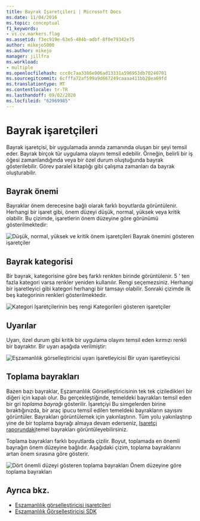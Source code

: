 ```yaml
---
title: Bayrak Işaretçileri | Microsoft Docs
ms.date: 11/04/2016
ms.topic: conceptual
f1_keywords:
- vs.cv.markers.flag
ms.assetid: f3ec919e-63e5-484b-adbf-8f0e79342e75
author: mikejo5000
ms.author: mikejo
manager: jillfra
ms.workload:
- multiple
ms.openlocfilehash: ccc0c7aa3386e906ad13331a596953db70240701
ms.sourcegitcommit: 6cfffa72af599a9d667249caaaa411bb28ea69fd
ms.translationtype: MT
ms.contentlocale: tr-TR
ms.lasthandoff: 09/02/2020
ms.locfileid: "62969985"
---
```

# <a name="flag-markers"></a>Bayrak işaretçileri
Bayrak işaretçisi, bir uygulamada anında zamanında oluşan bir şeyi temsil eder. Bayrak birçok tür uygulama olayını temsil edebilir. Örneğin, belirli bir iş öğesi zamanlandığında veya bir özel durum oluştuğunda bayrak gösterilebilir. Görev paralel kitaplığı gibi çalışma zamanları da bayrak oluşturabilir.

## <a name="flag-importance"></a>Bayrak önemi
 Bayraklar önem derecesine bağlı olarak farklı boyutlarda görüntülenir. Herhangi bir işaret gibi, önem düzeyi düşük, normal, yüksek veya kritik olabilir.  Bu çizimde, işaretlerin önem düzeyine göre görünümü gösterilmektedir:

 ![Düşük, normal, yüksek ve kritik önem işaretçileri](../profiling/media/cvmarkerimportance.png "Cvmarkerönem derecesi") Bayrak önemini gösteren işaretçiler

## <a name="flag-category"></a>Bayrak kategorisi
 Bir bayrak, kategorisine göre beş farklı renkten birinde görüntülenir. 5 ' ten fazla kategori varsa renkler yeniden kullanılır. Rengi seçemezsiniz. Herhangi bir işaretleyici gibi kategori herhangi bir tamsayı olabilir. Sonraki çizimde ilk beş kategorinin renkleri gösterilmektedir.

 ![Kategori Işaretçilerinin beş rengi](../profiling/media/cvmarkercategory.png "CVMarkerCategory") Kategorileri gösteren işaretçiler

## <a name="alerts"></a>Uyarılar
 Uyarı, özel durum gibi kritik bir uygulama olayını temsil eden kırmızı renkli bir bayraktır.  Bir uyarı aşağıda verilmiştir:

 ![Eşzamanlılık görselleştiricisi uyarı işaretleyicisi](../profiling/media/cvmarkeralert.png "CVMarkerAlert") Bir uyarı işaretleyicisi

## <a name="aggregation-flags"></a>Toplama bayrakları
 Bazen bazı bayraklar, Eşzamanlılık Görselleştiricisinin tek tek çiziledikleri bir diğeri için kapalı olur. Bu gerçekleştiğinde, temeldeki bayrakları temsil eden bir gri *toplama bayrağı* gösterilir. İşaretçiyi Bu simgelerden birine bıraktığınızda, bir araç ipucu temsil edilen temeldeki bayrakların sayısını görüntüler. Bayrakları görüntülemek için yakınlaştırın. Tüm yolu yakınlaştırıp yine de bir toplama bayrağı almaya devam ederseniz, [Işaretçi raporundaki](../profiling/markers-report.md)temel bayrakları görüntüleyebilirsiniz.

 Toplama bayrakları farklı boyutlarda çizilir. Boyut, toplamada en önemli bayrağın önem düzeyine bağlıdır. Aşağıdaki çizim, toplama bayraklarını artan önem sırasına göre gösterir.

 ![Dört önemli düzeyi gösteren toplama bayrakları](../profiling/media/cvmarkeraggregate.png "CVMarkerAggregate") Önem düzeyine göre toplama bayrakları

## <a name="see-also"></a>Ayrıca bkz.
- [Eşzamanlılık görselleştiricisi işaretçileri](../profiling/concurrency-visualizer-markers.md)
- [Eşzamanlılık Görselleştiricisi SDK](../profiling/concurrency-visualizer-sdk.md)